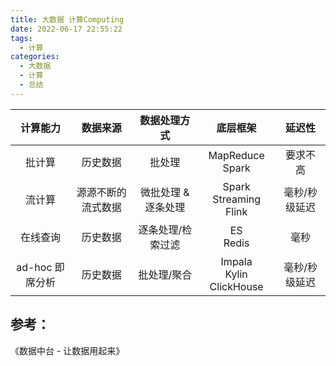 ```yaml
---
title: 大数据 计算Computing
date: 2022-06-17 22:55:22
tags:
  - 计算
categories: 
  - 大数据 
  - 计算 
  - 总结  
---
```


<p></p>
<!-- more -->


计算能力| 数据来源 | 数据处理方式 | 底层框架 | 延迟性
:-:|:-:|:-:|:-:|:-:
批计算 | 历史数据 | 批处理 | MapReduce <br> Spark  | 要求不高 
流计算 | 源源不断的流式数据 | 微批处理 & 逐条处理 | Spark Streaming<br>Flink |  毫秒/秒级延迟
在线查询 | 历史数据 | 逐条处理/检索过滤 | ES <br> Redis | 毫秒
ad-hoc 即席分析| 历史数据 | 批处理/聚合 | Impala <br> Kylin <br> ClickHouse | 毫秒/秒级延迟


## 参考：
《数据中台 - 让数据用起来》
